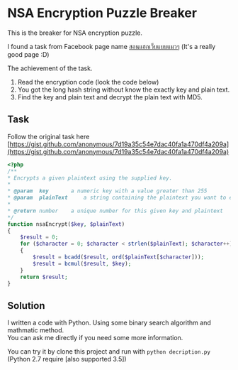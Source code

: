 # NSA Encryption Puzzle Breaker

This is the breaker for NSA encryption puzzle.

I found a task from Facebook page name [สอนแฮกเว็บแบบแมวๆ](https://www.facebook.com/longhackz/photos/a.1560357644219017.1073741828.1559669844287797/1753068201614626/) (It's a really good page :D)

The achievement of the task.
1. Read the encryption code (look the code below)
2. You got the long hash string without know the exactly key and plain text.
3. Find the key and plain text and decrypt the plain text with MD5.

## Task

Follow the original task here [https://gist.github.com/anonymous/7d19a35c54e7dac40fa1a470df4a209a](https://gist.github.com/anonymous/7d19a35c54e7dac40fa1a470df4a209a)

```php
<?php
/**
* Encrypts a given plaintext using the supplied key.
*
* @param  key  		a numeric key with a value greater than 255
* @param  plainText  	a string containing the plaintext you want to encrypt
*
* @return number   	a unique number for this given key and plaintext
*/
function nsaEncrypt($key, $plainText)
{ 
	$result = 0;
	for ($character = 0; $character < strlen($plainText); $character++)
	{
		$result = bcadd($result, ord($plainText[$character]));
		$result = bcmul($result, $key);
	}
	return $result;
}
```

## Solution

I written a code with Python. Using some binary search algorithm and mathmatic method.<br>
You can ask me directly if you need some more information.

You can try it by clone this project and run with `python decription.py` (Python 2.7 require [also supported 3.5])
